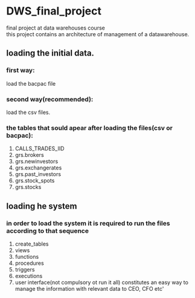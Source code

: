# DWS_final_project
final project at data warehouses course <br>
this project contains an architecture of management of a datawarehouse.<br>

## loading the initial data.<br>
### first way:<br>
load the bacpac file

### second way(recommended):

load the csv files.

### the tables that sould apear after loading the files(csv or bacpac):
1. CALLS_TRADES_IID
2. grs.brokers
3. grs.newinvestors
4. grs.exchangerates
5. grs.past_investors
6. grs.stock_spots
7. grs.stocks

## loading he system
### in order to load the system it is required to run the files according to that sequence

1. create_tables
2. views
3. functions
4. procedures
5. triggers
6. executions
7. user interface(not compulsory ot run it all) constitutes an easy way to manage the information with relevant data to CEO, CFO etc' 



